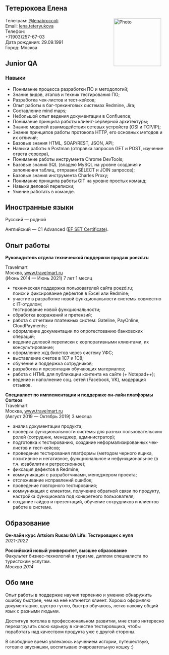 <html>
    <head>
        <meta charset="utf-8">
      <style>
 .image { 
    float: right;
    margin:10px;
    margin-top:2px;
}
</style>
    </head>
    <body>
<h2>Тетерюкова Елена</h2>
        <div>
           <img src="https://github.com/LenaTeteryukova/lenateteryukova/raw/main/photo.jpeg" width="150" height="150" class="image" alt="Photo" />
<p>Телеграм: <a href="https://t.me/lenabroccoli">@lenabroccoli</a><br />Email: <a href="mailto:lena.teteryukova@yandex.ru">lena.teteryukova</a><br />Телефон:<br /> +7(903)257-67-03<br />Дата рождения: 29.09.1991<br>Город: Москва<br /></p>
<p>
            <h2>Junior QA</h2></p>
<h3><strong>Навыки</strong></h3>
<ul>
<li>Понимание процесса разработки ПО и методологий;</li>
<li>Знание видов, этапов и техник тестирования ПО;</li>
<li>Разработка чек-листов и тест-кейсов;</li>
<li>Опыт работы в баг-трекинговых системах Redmine, Jira;</li>
<li>Составление mind maps;</li>
<li>Небольшой опыт ведения документации в Confluence;</li>
<li>Понимание принципа работы клиент-серверной архитектуры;</li>
<li>Знание моделей взаимодействия сетевых устройств (OSI и TCP/IP);</li>
<li>Знание принципов работы протокола HTTP, его основных методов и их отличий;</li>
<li>Базовые знания HTML, SOAP/REST, JSON, API;</li>
<li>Навыки работы в Postman (отправка запросов GET и POST, изучение ответа сервера),</li>
<li>Понимание работы инструмента Chrome DevTools;</li>
<li>Базовые знания SQL (владею MySQL на уровне создания и заполнения таблиц, отправки SELECT и JOIN запросов);</li>
<li>Базовые знания инструмента Charles Proxy;</li>
<li>Понимание принципа работы GIT на уровне простых команд;</li>
<li>Навыки деловой переписки;</li>
<li>Умение работать в команде.</li>
</ul>
<h2>Иностранные языки</h2>
<p>Русский &mdash; родной</p>
<p>Английский &mdash; С1 Advanced (<a href="https://www.efset.org/cert/kQ5m8p">EF SET Certificate</a>).</p>
<h2>Опыт работы</h2>
<p><strong>Руководитель отдела технической поддержки продаж poezd.ru</strong></p>
<p>Travelmart<br />Москва, <a href="http://www.travelmart.ru">www.travelmart.ru</a> <br />(Июнь 2014 &mdash; Июнь 2021) 7 лет 1 месяц</p>
<ul>
<li>техническая поддержка пользователей сайта poezd.ru;<br />поиск и фиксирование дефектов в Excel или Redmine;</li>
<li>участие в разработке новой функциональности системы совместно с IT-отделом;<br />тестирование новой функциональности;</li>
<li>обработка возражений и претензий;</li>
<li>работа с отчетами платежных систем: Gateline, PayOnline, CloudPayments;</li>
<li>оформление документации по опротестованию банковских операций;</li>
<li>ведение деловой переписки с корпоративными клиентами, их консультирование;</li>
<li>оформление ж/д билетов через систему УФС;</li>
<li>выставление счетов в 1С7 и 1С8;</li>
<li>обучение и поддержка сотрудников;</li>
<li>разработка и презентация обучающих материалов;</li>
<li>работа с HTML для публикации контента на сайте (+ Notepad++);</li>
<li>ведение и наполнение соц. сетей (Facebook, VK), модерация отзывов.</li>
</ul>
<p><strong>Специалист по имплементации и поддержке он-лайн платформы Corteos</strong><br />Travelmart<br />Москва, <a href="http://www.travelmart.ru">www.travelmart.ru</a> <br />(Август 2019 &mdash; Октябрь 2019) 3 месяца</p>
<ul>
<li>анализ документации продукта;</li>
<li>проверка функциональности системы для разных пользовательских ролей (сотрудник, менеджер, администратор);</li>
<li>подготовка к тестированию, создание неформализированных чек-листов и тест-кейсов;</li>
<li>проведение тестирования платформы (методом черного ящика, позитивное и негативное, функциональное и нефункциональное (в т.ч. юзабилити и регрессионное);</li>
<li>фиксация дефектов в Redmine;</li>
<li>коммуникация с разработчиками, менеджером проекта;</li>
<li>отслеживание исправлений ошибок;</li>
<li>проведение повторного тестирования;</li>
<li>коммуникация с клиентом, получение обратной связи по продукту, настройка функционала под конкретного пользователя;</li>
<li>создание гайдов и презентаций, обучение сотрудников и клиентов работе в системе.</li>
</ul>
<h2>Образование</h2>
<p><strong>Он-лайн курс Artsiom Rusau QA Life: Тестировщик с нуля</strong><br /><em>2021-2022</em></p>
<p><strong>Российский новый университет, высшее образование</strong><br />Факультет бизнес-технологий в туризме, диплом специалиста по туристским услугам.<br /><em>Москва 2014</em></p>
<h2>Обо мне</h2>
<p>Опыт работы в поддержке научил терпению и умению обнаружить ошибку быстрее, чем на неё наткнется клиент. Хорошо оформляю документацию, шустро гуглю, быстро обучаюсь, легко нахожу общий язык с разными людьми.</p>
<p>Достигнув потолка в профессиональном развитии, мне стало интересно перезагрузить свою карьеру в качестве тестировщика, чтобы поработать над качеством продукта уже с другой стороны.</p>
<p>В свободное время увлекаюсь изучением истории, путешествую, готовлю вкусняшки, воспитываю очаровательную кошку :)</p>
 </div>
    </body>
</html>
